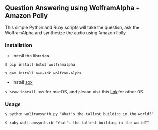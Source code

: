 ## Question Answering using WolframAlpha + Amazon Polly

This simple Python and Ruby scripts will take the question, ask the WolframAlpha and synthesize the audio using Amazon Polly

### Installation

* Install the libraries

`$ pip install boto3 wolframalpha`

`$ gem install aws-sdk wolfram-alpha`

* Install [sox](http://sox.sourceforge.net)

`$ brew install sox` for macOS, and please visit this [link](http://sox.sourceforge.net/Main/Links) for other OS

### Usage

`$ python wolframsynth.py "What's the tallest building in the world?"`

`$ ruby wolframsynth.rb "What's the tallest building in the world?"`
